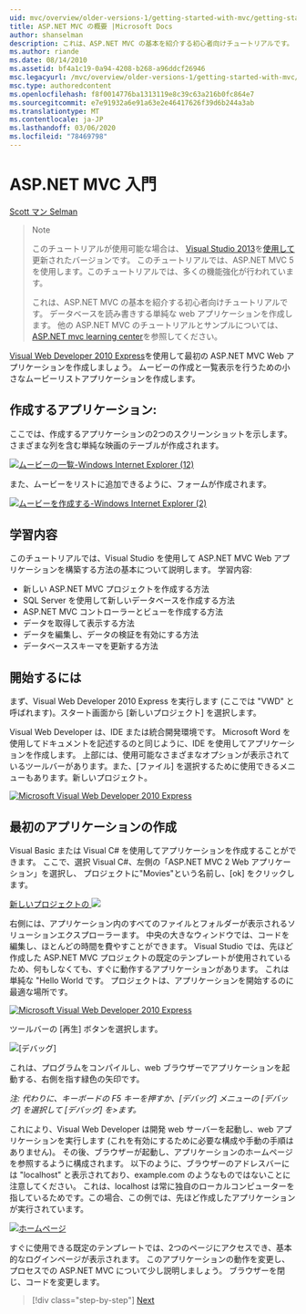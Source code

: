 ```yaml
---
uid: mvc/overview/older-versions-1/getting-started-with-mvc/getting-started-with-mvc-part1
title: ASP.NET MVC の概要 |Microsoft Docs
author: shanselman
description: これは、ASP.NET MVC の基本を紹介する初心者向けチュートリアルです。 データベースを読み書きする単純な web アプリケーションを作成します。
ms.author: riande
ms.date: 08/14/2010
ms.assetid: bf4a1c19-0a94-4208-b268-a96ddcf26946
msc.legacyurl: /mvc/overview/older-versions-1/getting-started-with-mvc/getting-started-with-mvc-part1
msc.type: authoredcontent
ms.openlocfilehash: f8f0014776ba1313119e8c39c63a216b0fc864e7
ms.sourcegitcommit: e7e91932a6e91a63e2e46417626f39d6b244a3ab
ms.translationtype: MT
ms.contentlocale: ja-JP
ms.lasthandoff: 03/06/2020
ms.locfileid: "78469798"
---
```

# <a name="intro-to-aspnet-mvc"></a>ASP.NET MVC 入門

[Scott マン Selman](https://github.com/shanselman)

> > [!NOTE]
> > このチュートリアルが使用可能な場合は、 [Visual Studio 2013](https://my.visualstudio.com/Downloads?q=visual%20studio%202013)を[使用して](../../getting-started/introduction/getting-started.md)更新されたバージョンです。 このチュートリアルでは、ASP.NET MVC 5 を使用します。このチュートリアルでは、多くの機能強化が行われています。
>
>
> これは、ASP.NET MVC の基本を紹介する初心者向けチュートリアルです。 データベースを読み書きする単純な web アプリケーションを作成します。 他の ASP.NET MVC のチュートリアルとサンプルについては、 [ASP.NET mvc learning center](../../../index.md)を参照してください。

[Visual Web Developer 2010 Express](https://www.microsoft.com/express/Web/)を使用して最初の ASP.NET MVC Web アプリケーションを作成しましょう。 ムービーの作成と一覧表示を行うための小さなムービーリストアプリケーションを作成します。

## <a name="what-youll-build"></a>作成するアプリケーション:

ここでは、作成するアプリケーションの2つのスクリーンショットを示します。 さまざまな列を含む単純な映画のテーブルが作成されます。

[![ムービーの一覧-Windows Internet Explorer (12)](getting-started-with-mvc-part1/_static/image2.png)](getting-started-with-mvc-part1/_static/image1.png)

また、ムービーをリストに追加できるように、フォームが作成されます。

[![ムービーを作成する-Windows Internet Explorer (2)](getting-started-with-mvc-part1/_static/image4.png)](getting-started-with-mvc-part1/_static/image3.png)

## <a name="skills-youll-learn"></a>学習内容

このチュートリアルでは、Visual Studio を使用して ASP.NET MVC Web アプリケーションを構築する方法の基本について説明します。 学習内容:

- 新しい ASP.NET MVC プロジェクトを作成する方法
- SQL Server を使用して新しいデータベースを作成する方法
- ASP.NET MVC コントローラーとビューを作成する方法
- データを取得して表示する方法
- データを編集し、データの検証を有効にする方法
- データベーススキーマを更新する方法

## <a name="get-started"></a>開始するには

まず、Visual Web Developer 2010 Express を実行します (ここでは "VWD" と呼ばれます)。スタート画面から [新しいプロジェクト] を選択します。

Visual Web Developer は、IDE または統合開発環境です。 Microsoft Word を使用してドキュメントを記述するのと同じように、IDE を使用してアプリケーションを作成します。 上部には、使用可能なさまざまなオプションが表示されているツールバーがあります。また、[ファイル] を選択するために使用できるメニューもあります。新しいプロジェクト。

[![Microsoft Visual Web Developer 2010 Express](getting-started-with-mvc-part1/_static/image6.png)](getting-started-with-mvc-part1/_static/image5.png)

## <a name="creating-your-first-application"></a>最初のアプリケーションの作成

Visual Basic または Visual C# を使用してアプリケーションを作成することができます。 ここで、選択 Visual C#、左側の「ASP.NET MVC 2 Web アプリケーション」を選択し、 プロジェクトに"Movies"という名前し、[ok] をクリックします。

[新しいプロジェクトの ![](getting-started-with-mvc-part1/_static/image8.png)](getting-started-with-mvc-part1/_static/image7.png)

右側には、アプリケーション内のすべてのファイルとフォルダーが表示されるソリューションエクスプローラーます。 中央の大きなウィンドウでは、コードを編集し、ほとんどの時間を費やすことができます。 Visual Studio では、先ほど作成した ASP.NET MVC プロジェクトの既定のテンプレートが使用されているため、何もしなくても、すぐに動作するアプリケーションがあります。 これは単純な "Hello World です。 プロジェクトは、アプリケーションを開始するのに最適な場所です。

[![Microsoft Visual Web Developer 2010 Express](getting-started-with-mvc-part1/_static/image10.png)](getting-started-with-mvc-part1/_static/image9.png)

ツールバーの [再生] ボタンを選択します。

![[デバッグ]](getting-started-with-mvc-part1/_static/image11.png)

これは、プログラムをコンパイルし、web ブラウザーでアプリケーションを起動する、右側を指す緑色の矢印です。

*注: 代わりに、キーボードの F5 キーを押すか、[デバッグ] メニューの [デバッグ] を選択して [デバッグ] を&gt;ます。*

これにより、Visual Web Developer は開発 web サーバーを起動し、web アプリケーションを実行します (これを有効にするために必要な構成や手動の手順はありません)。 その後、ブラウザーが起動し、アプリケーションのホームページを参照するように構成されます。 以下のように、ブラウザーのアドレスバーには "localhost" と表示されており、example.com のようなものではないことに注意してください。 これは、localhost は常に独自のローカルコンピューターを指しているためです。この場合、この例では、先ほど作成したアプリケーションが実行されています。

[![ホームページ](getting-started-with-mvc-part1/_static/image13.png)](getting-started-with-mvc-part1/_static/image12.png)

すぐに使用できる既定のテンプレートでは、2つのページにアクセスでき、基本的なログインページが表示されます。 このアプリケーションの動作を変更し、プロセスでの ASP.NET MVC について少し説明しましょう。 ブラウザーを閉じ、コードを変更します。

> [!div class="step-by-step"]
> [Next](getting-started-with-mvc-part2.md)
